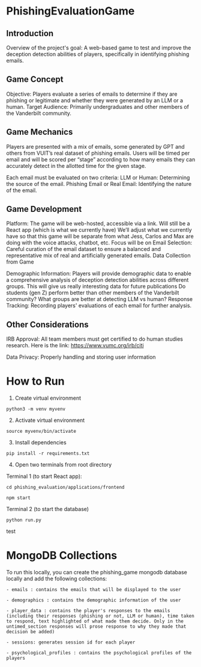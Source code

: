 # PhishingEvaluationGame

## Introduction

Overview of the project's goal: A web-based game to test and improve the deception detection abilities of players, specifically in identifying phishing emails.

## Game Concept

Objective: Players evaluate a series of emails to determine if they are phishing or legitimate and whether they were generated by an LLM or a human.
Target Audience: Primarily undergraduates and other members of the Vanderbilt community.

## Game Mechanics

Players are presented with a mix of emails, some generated by GPT and others from VUIT’s real dataset of phishing emails. Users will be timed per email and will be scored per “stage” according to how many emails they can accurately detect in the allotted time for the given stage. 

Each email must be evaluated on two criteria:
LLM or Human: Determining the source of the email.
Phishing Email or Real Email: Identifying the nature of the email.

## Game Development

Platform: The game will be web-hosted, accessible via a link. Will still be a React app (which is what we currently have)
We’ll adjust what we currently have so that this game will be separate from what Jess, Carlos and Max are doing with the voice attacks, chatbot, etc. 
Focus will be on Email Selection: Careful curation of the email dataset to ensure a balanced and representative mix of real and artificially generated emails.
Data Collection from Game

Demographic Information: Players will provide demographic data to enable a comprehensive analysis of deception detection abilities across different groups.
This will give us really interesting data for future publications
Do students (gen Z) perform better than other members of the Vanderbilt community? What groups are better at detecting LLM vs human? 
Response Tracking: Recording players' evaluations of each email for further analysis.

## Other Considerations

IRB Approval: 
All team members must get certified to do human studies research. Here is the link: https://www.vumc.org/irb/citi

Data Privacy: Properly handling and storing user information



# How to Run 

1. Create virtual environment 

` python3 -m venv myvenv `

2. Activate virtual environment 

` source myvenv/bin/activate `

3. Install dependencies 

` pip install -r requirements.txt `

4. Open two terminals from root directory 

Terminal 1 (to start React app): 

` cd phishing_evaluation/applications/frontend `

` npm start `


Terminal 2 (to start the database)

` python run.py `

test



# MongoDB Collections

To run this locally, you can create the phishing_game mongodb database locally and add the following collections: 

``` 
- emails : contains the emails that will be displayed to the user

- demographics : contains the demographic information of the user

- player_data : contains the player's responses to the emails (including their responses (phishing or not, LLM or human), time taken to respond, text highlighted of what made them decide. Only in the untimed_section responses will prose response to why they made that decision be added) 

- sessions: generates session id for each player

- psychological_profiles : contains the psychological profiles of the players

```
